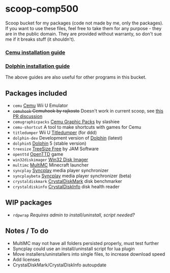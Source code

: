 # scoop-comp500
Scoop bucket for my packages (code not made by me, only the packages). If you want to use these files, feel free to take them for any purpose - they are in the public domain. They are provided without warranty, so don't sue me if it breaks stuff (it shouldn't).

### [Cemu installation guide](https://github.com/comp500/scoop-comp500/wiki/Cemu-installation-guide-with-Scoop)
### [Dolphin installation guide](https://github.com/comp500/scoop-comp500/wiki/Dolphin-installation-guide-with-Scoop)
The above guides are also useful for other programs in this bucket.

## Packages included
- `cemu` [Cemu](http://cemu.info/) Wii U Emulator
- ~~`cemuhook` Cemuhook by rajkosto~~ Doesn't work in current scoop, see [this PR discussion](https://github.com/lukesampson/scoop/pull/1385)
- `cemugraphicpacks` [Cemu Graphic Packs](https://github.com/slashiee/cemu_graphic_packs) by slashiee
- `cemu-shortcut` A tool to make shortcuts with games for Cemu
- `titledumper` Wii U [Titledumper](https://gbatemp.net/threads/ddd-wiiu-title-dumper.418492/) (for ddd)
- `dolphin-dev` Development version of [Dolphin](https://dolphin-emu.org/) (latest)
- `dolphin5` [Dolphin](https://dolphin-emu.org/) 5 (stable version)
- `treesize` [TreeSize Free](https://jam-software.com/treesize_free/) by JAM Software
- `openttd` [OpenTTD](https://www.openttd.org/en/) game
- `win32diskimager` [Win32 Disk Imager](https://sourceforge.net/projects/win32diskimager/)
- `multimc` [MultiMC](https://multimc.org/) Minecraft launcher
- `syncplay` [Syncplay](http://syncplay.pl/) media player synchronizer
- `syncplaybeta` [Syncplay](http://syncplay.pl/) media player synchronizer (beta)
- `crystaldiskmark` [CrystalDiskMark](http://crystalmark.info/en/software/crystaldiskmark/) disk benchmarker
- `crystaldiskinfo` [CrystalDiskInfo](http://crystalmark.info/en/software/crystaldiskinfo/) disk health reader

## WIP packages
- `rdpwrap` *Requires admin to install/uninstall, script needed?*

## Notes / To do
- MultiMC may not have all folders persisted properly, must test further
- Syncplay could use an install/uninstall script for lua plugin
- Move installers/uninstallers into single files, to increase download speed
- Add licenses
- CrystalDiskMark/CrystalDiskInfo autoupdate

